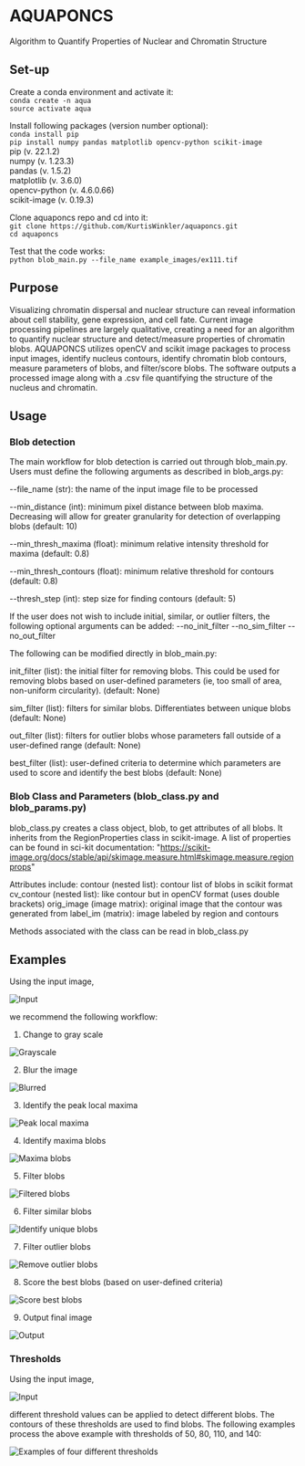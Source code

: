 # AQUAPONCS
Algorithm to Quantify Properties of Nuclear and Chromatin Structure

## Set-up
Create a conda environment and activate it:\
`conda create -n aqua`\
`source activate aqua`

Install following packages (version number optional):\
`conda install pip`\
`pip install numpy pandas matplotlib opencv-python scikit-image`\
pip (v. 22.1.2)\
numpy (v. 1.23.3)\
pandas (v. 1.5.2)\
matplotlib (v. 3.6.0)\
opencv-python (v. 4.6.0.66)\
scikit-image (v. 0.19.3)

Clone aquaponcs repo and cd into it:\
`git clone https://github.com/KurtisWinkler/aquaponcs.git`\
`cd aquaponcs` 

Test that the code works:\
`python blob_main.py --file_name example_images/ex111.tif`

## Purpose 
Visualizing chromatin dispersal and nuclear structure can reveal information about cell stability, gene expression, and cell fate. Current image processing pipelines are largely qualitative, creating a need for an algorithm to quantify nuclear structure and detect/measure properties of chromatin blobs. AQUAPONCS utilizes openCV and scikit image packages to process input images, identify nucleus contours, identify chromatin blob contours, measure parameters of blobs, and filter/score blobs. The software outputs a processed image along with a .csv file quantifying the structure of the nucleus and chromatin.  

## Usage
### Blob detection 
The main workflow for blob detection is carried out through blob_main.py. Users must define the following arguments as described in blob_args.py: 

--file_name (str): the name of the input image file to be processed

--min_distance (int): minimum pixel distance between blob maxima. Decreasing will allow for greater granularity for detection of overlapping blobs (default: 10)

--min_thresh_maxima (float): minimum relative intensity threshold for maxima (default: 0.8)

--min_thresh_contours (float): minimum relative threshold for contours (default: 0.8)

--thresh_step (int): step size for finding contours (default: 5)

If the user does not wish to include initial, similar, or outlier filters, the following optional arguments can be added: 
--no_init_filter
--no_sim_filter
--no_out_filter

The following can be modified directly in blob_main.py:

init_filter (list): the initial filter for removing blobs. This could be used for removing blobs based on user-defined parameters (ie, too small of area, non-uniform circularity). (default: None)

sim_filter (list): filters for similar blobs. Differentiates between unique blobs (default: None)

out_filter (list): filters for outlier blobs whose parameters fall outside of a user-defined range (default: None) 

best_filter (list): user-defined criteria to determine which parameters are used to score and identify the best blobs (default: None) 

### Blob Class and Parameters (blob_class.py and blob_params.py)
blob_class.py creates a class object, blob, to get attributes of all blobs. It inherits from the RegionProperties class in scikit-image. A list of properties can be found in sci-kit documentation: 
"https://scikit-image.org/docs/stable/api/skimage.measure.html#skimage.measure.regionprops"

Attributes include:
contour (nested list): contour list of blobs in scikit format
cv_contour (nested list): like contour but in openCV format (uses double brackets)
orig_image (image matrix): original image that the contour was generated from
label_im (matrix): image labeled by region and contours

Methods associated with the class can be read in blob_class.py

## Examples 
Using the input image,

![Input](./example_images/readme_images/ex6.png)

we recommend the following workflow:
1. Change to gray scale

![Grayscale](./example_images/readme_images/ex6_gray.png)

2. Blur the image

![Blurred](./example_images/readme_images/ex6_blur.png)

3. Identify the peak local maxima

![Peak local maxima](./example_images/readme_images/ex6_peaklocalmax.png)

4. Identify maxima blobs

![Maxima blobs](./example_images/readme_images/ex6_maximablobs.png)

5. Filter blobs

![Filtered blobs](./example_images/readme_images/ex6_filtered.png)

6. Filter similar blobs

![Identify unique blobs](./example_images/readme_images/ex6_similar.png)

7. Filter outlier blobs

![Remove outlier blobs](./example_images/readme_images/ex6_outlier.png)

8. Score the best blobs (based on user-defined criteria)

![Score best blobs](./example_images/readme_images/ex6_best.png)

9. Output final image

![Output](./example_images/readme_images/ex6_final.png)

### Thresholds
Using the input image,

![Input](./example_images/readme_images/ex3.png)

different threshold values can be applied to detect different blobs. The contours of these thresholds are used to find blobs. The following examples process the above example with thresholds of 50, 80, 110, and 140:

![Examples of four different thresholds](./example_images/readme_images/ex3_thresholds50_80_110_140.png)
